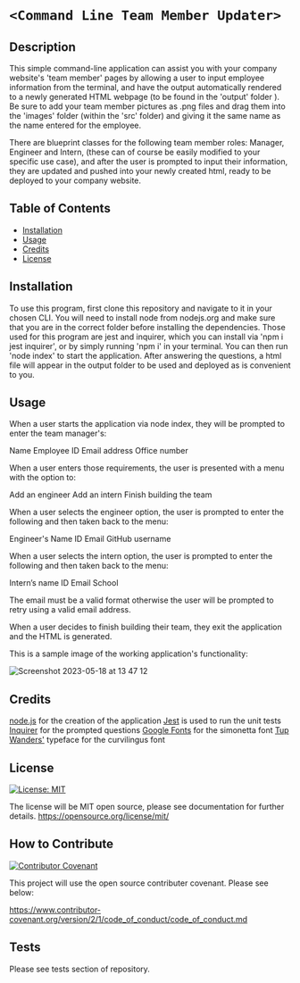 # `<Command Line Team Member Updater>`

## Description

This simple command-line application can assist you with your company website's 'team member' pages by allowing a user to input employee information from the terminal, and have the output automatically rendered to a newly generated HTML webpage (to be found in the 'output' folder ). Be sure to add your team member pictures as .png files and drag them into the 'images' folder (within the 'src' folder) and giving it the same name as the name entered for the employee. 

There are blueprint classes for the following team member roles: Manager, Engineer and Intern, (these can of course be easily modified to your specific use case), and after the user is prompted to input their information, they are updated and pushed into your newly created html, ready to be deployed to your company website.

## Table of Contents

- [Installation](#installation)
- [Usage](#usage)
- [Credits](#credits)
- [License](#license)

## Installation

To use this program, first clone this repository and navigate to it in your chosen CLI. You will need to install node from nodejs.org and make sure that you are in the correct folder before installing the dependencies. Those used for this program are jest and inquirer, which you can install via 'npm i jest inquirer', or by simply running 'npm i' in your terminal. You can then run 'node index' to start the application. After answering the questions, a html file will appear in the output folder to be used and deployed as is convenient to you.

## Usage

When a user starts the application via node index, they will be prompted to enter the team manager's:

Name
Employee ID
Email address
Office number

When a user enters those requirements, the user is presented with a menu with the option to:

Add an engineer
Add an intern
Finish building the team

When a user selects the engineer option, the user is prompted to enter the following and then taken back to the menu:

Engineer's Name
ID
Email
GitHub username

When a user selects the intern option, the user is prompted to enter the following and then taken back to the menu:

Intern’s name
ID
Email
School

The email must be a valid format otherwise the user will be prompted to retry using a valid email address. 

When a user decides to finish building their team, they exit the application and the HTML is generated.

This is a sample image of the working application's functionality:

![Screenshot 2023-05-18 at 13 47 12](https://github.com/angelinatech/Node.js-CLI-Team-Updater/assets/130837613/300b67e8-afaa-4283-aadb-364c8459b258)

## Credits

[node.js](https://nodejs.org/en/download) for the creation of the application
[Jest](https://www.npmjs.com/package/jest) is used to run the unit tests
[Inquirer](https://www.npmjs.com/package/inquirer) for the prompted questions
[Google Fonts](https://fonts.google.com/specimen/Simonetta) for the simonetta font
[Tup Wanders'](https://www.cufonfonts.com/font/curvilingus) typeface for the curvilingus font


## License

[![License: MIT](https://img.shields.io/badge/License-MIT-yellow.svg)](https://opensource.org/licenses/MIT)

The license will be MIT open source, please see documentation for further details.
https://opensource.org/license/mit/

## How to Contribute

[![Contributor Covenant](https://img.shields.io/badge/Contributor%20Covenant-2.1-4baaaa.svg)](code_of_conduct.md)

This project will use the open source contributer covenant. Please see below:

https://www.contributor-covenant.org/version/2/1/code_of_conduct/code_of_conduct.md

## Tests

Please see tests section of repository.
